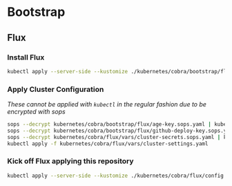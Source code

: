# Bootstrap

## Flux

### Install Flux

```sh
kubectl apply --server-side --kustomize ./kubernetes/cobra/bootstrap/flux
```

### Apply Cluster Configuration

_These cannot be applied with `kubectl` in the regular fashion due to be encrypted with sops_

```sh
sops --decrypt kubernetes/cobra/bootstrap/flux/age-key.sops.yaml | kubectl apply -f -
sops --decrypt kubernetes/cobra/bootstrap/flux/github-deploy-key.sops.yaml | kubectl apply -f -
sops --decrypt kubernetes/cobra/flux/vars/cluster-secrets.sops.yaml | kubectl apply -f -
kubectl apply -f kubernetes/cobra/flux/vars/cluster-settings.yaml
```

### Kick off Flux applying this repository

```sh
kubectl apply --server-side --kustomize ./kubernetes/cobra/flux/config
```
